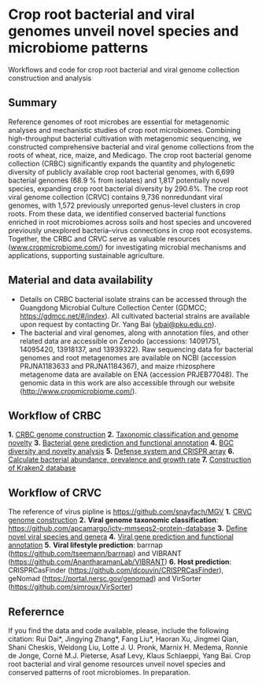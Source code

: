 # Crop root bacterial and viral genomes unveil novel species and microbiome patterns
Workflows and code for crop root bacterial and viral genome collection construction and analysis  

## Summary
Reference genomes of root microbes are essential for metagenomic analyses and mechanistic studies of crop root microbiomes. Combining high-throughput bacterial cultivation with metagenomic sequencing, we constructed comprehensive bacterial and viral genome collections from the roots of wheat, rice, maize, and Medicago. The crop root bacterial genome collection (CRBC) significantly expands the quantity and phylogenetic diversity of publicly available crop root bacterial genomes, with 6,699 bacterial genomes (68.9 % from isolates) and 1,817 potentially novel species, expanding crop root bacterial diversity by 290.6%. The crop root viral genome collection (CRVC) contains 9,736 nonredundant viral genomes, with 1,572 previously unreported genus-level clusters in crop roots. From these data, we identified conserved bacterial functions enriched in root microbiomes across soils and host species and uncovered previously unexplored bacteria–virus connections in crop root ecosystems. Together, the CRBC and CRVC serve as valuable resources (www.cropmicrobiome.com/) for investigating microbial mechanisms and applications, supporting sustainable agriculture.

## Material and data availability
- Details on CRBC bacterial isolate strains can be accessed through the Guangdong Microbial Culture Collection Center (GDMCC; https://gdmcc.net/#/index). All cultivated bacterial strains are available upon request by contacting Dr. Yang Bai (ybai@pku.edu.cn).
- The bacterial and viral genomes, along with annotation files, and other related data are accessible on Zenodo (accessions: 14091751, 14095420, 13918137, and 13939322). Raw sequencing data for bacterial genomes and root metagenomes are available on NCBI (accession PRJNA1183633 and PRJNA1184367), and maize rhizosphere metagenome data are available on ENA (accession PRJEB77048). The genomic data in this work are also accessible through our website (http://www.cropmicrobiome.com/).

## Workflow of CRBC
**1.** [CRBC genome construction](CRBC_workflow/CRBC_genome_construction)
**2.** [Taxonomic classification and genome novelty](CRBC_workflow/Taxonomic_classification_and_genome_novelty)
**3.** [Bacterial gene prediction and functional annotation](CRBC_workflow/Gene_prediction_and_functional_annotation)
**4.** [BGC diversity and novelty analysis](BGC_diversity_and_novelty_analysis)
**5.** [Defense system and CRlSPR array](Defense_system_and_CRISPR_array)
**6.** [Calculate bacterial abundance, prevalence and growth rate](Bacterial_abundance_and_growth_rate)
**7.** [Construction of Kraken2 database](Generate_of_Kraken2_database)
  
## Workflow of CRVC  
The reference of virus pipline is https://github.com/snayfach/MGV 
**1.** [CRVC genome construction](CRVC_workflow/CRVC_gene_prediction_and_functional_annotation.md)
**2.** **Viral genome taxonomic classification**: https://github.com/apcamargo/ictv-mmseqs2-protein-database
**3.** [Define novel viral species and genera](CRVC_workflow/Species_Genus_level_clustering.md)
**4.** [Viral gene prediction and functional annotation](CRVC_workflow/CRVC_gene_prediction_and_functional_annotation.md)
**5.** **Viral lifestyle prediction**: barrnap (https://github.com/tseemann/barrnap) and VIBRANT (https://github.com/AnantharamanLab/VIBRANT)
**6.** **Host prediction**: CRISPRCasFinder (https://github.com/dcouvin/CRISPRCasFinder), geNomad (https://portal.nersc.gov/genomad) and VirSorter (https://github.com/simroux/VirSorter)


## Referernce
If you find the data and code available, please, include the following citation:
Rui Dai*, Jingying Zhang*, Fang Liu*, Haoran Xu, Jingmei Qian, Shani Cheskis, Weidong Liu, Lotte J. U. Pronk, Marnix H. Medema, Ronnie de Jonge, Corné M.J. Pieterse, Asaf Levy, Klaus Schlaeppi, Yang Bai. Crop root bacterial and viral genome resources unveil novel species and conserved patterns of root microbiomes. In preparation.
